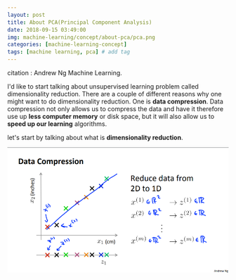 ```yaml
---
layout: post
title: About PCA(Principal Component Analysis)  
date: 2018-09-15 03:49:00
img: machine-learning/concept/about-pca/pca.png
categories: [machine-learning-concept] 
tags: [machine learning, pca] # add tag
---
```


citation : Andrew Ng Machine Learning.

I'd like to start talking about unsupervised learning problem called dimensionality reduction.
There are a couple of different reasons why one might want to do dimensionality reduction. One is **data compression**.
Data compression not only allows us to compress the data and have it therefore use up **less computer memory** or disk space, 
but it will also allow us to **speed up our learning** algorithms.

let's start by talking about what is **dimensionality reduction**.

![1](../assets/img/machine-learning/concept/about-pca/data-compression.png)

 
 